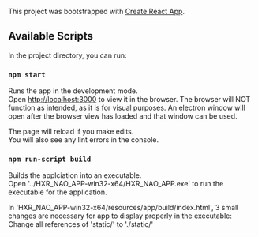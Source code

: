 This project was bootstrapped with [Create React App](https://github.com/facebook/create-react-app).

## Available Scripts

In the project directory, you can run:

### `npm start`

Runs the app in the development mode.<br />
Open [http://localhost:3000](http://localhost:3000) to view it in the browser.
The browser will NOT function as intended, as it is for visual purposes.
An electron window will open after the browser view has loaded and that window can be used.

The page will reload if you make edits.<br />
You will also see any lint errors in the console.

### `npm run-script build`

Builds the applciation into an executable.<br />
Open '../HXR_NAO_APP-win32-x64/HXR_NAO_APP.exe' to run the executable for the application.

In 'HXR_NAO_APP-win32-x64/resources/app/build/index.html', 3 small changes are necessary for
app to display properly in the executable:
Change all references of 'static/' to './static/'

